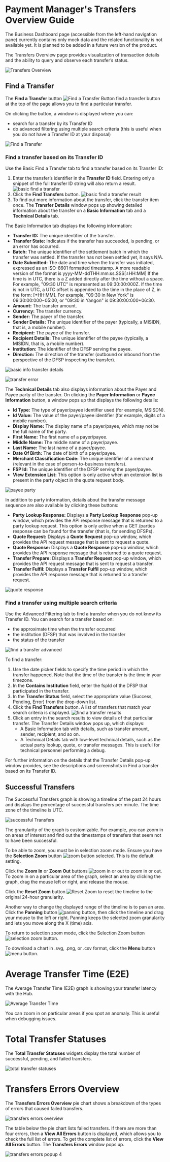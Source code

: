 # Payment Manager's Transfers Overview Guide

The Business Dashboard page (accessible from the left-hand navigation pane) currently contains only mock data and the related functionality is not available yet. It is planned to be added in a future version of the product.

The Transfers Overview page provides visualization of transaction details and the ability to query and observe each transfer’s status.

![Transfers Overview](./images/transfers_overview.png)

<div style="page-break-after: always"></div>

## Find a Transfer
The **Find a Transfer** button ![Find a Transfer Button](./images/find_a_transfer_button.png) find a transfer button at the top of the page allows you to find a particular transfer.

On clicking the button, a window is displayed where you can:
- search for a transfer by its Transfer ID
- do advanced filtering using multiple search criteria (this is useful when you do not have a Transfer ID at your disposal)

![Find a Transfer](./images/find_a_transfer.png)

### Find a transfer based on its Transfer ID
Use the Basic Find a Transfer tab to find a transfer based on its Transfer ID:
1. Enter the transfer’s identifier in the **Transfer ID** field. Entering only a snippet of the full transfer ID string will also return a result.
![basic find a transfer](./images/basic_find_a_transfer.png)
1. Click the **Find Transfers** button.
![basic find a transfer result](./images/basic_find_a_transfer_results.png)
1. To find out more information about the transfer, click the transfer item once.
The **Transfer Details** window pops up showing detailed information about the transfer on a **Basic Information** tab and a **Technical Details** tab.

The Basic Information tab displays the following information:
- **Transfer ID:** The unique identifier of the transfer.
- **Transfer State:** Indicates if the transfer has succeeded, is pending, or an error has occurred.
- **Batch:** The unique identifier of the settlement batch in which the transfer was settled. If the transfer has not been settled yet, it says N/A.
- **Date Submitted:** The date and time when the transfer was initiated, expressed as an ISO-8601 formatted timestamp. A more readable version of the format is yyyy-MM-ddTHH:mm:ss.SSS[±HH:MM]
If the time is in UTC, there is a Z added directly after the time without a space. For example, "09:30 UTC" is represented as 09:30:00:000Z.
If the time is not in UTC, a UTC offset is appended to the time in the place of Z, in the form: [±HH:MM]. For example, "09:30 in New York" is 09:30:00:000−05:00, or "09:30 in Yangon" is 09:30:00:000+06:30.
- **Amount:** The transfer amount.
- **Currency:** The transfer currency.
- **Sender:** The payer of the transfer.
- **Sender Details:** The unique identifier of the payer (typically, a MISIDN, that is, a mobile number).
- **Recipient:** The payee of the transfer.
- **Recipient Details:** The unique identifier of the payee (typically, a MISIDN, that is, a mobile number).
- **Institution:** The identifier of the DFSP serving the payee.
- **Direction:** The direction of the transfer (outbound or inbound from the perspective of the DFSP inspecting the transfer).

![basic info transfer details](./images/transfer_details_basic_info_success.png)

![transfer error](./images/transfer_error.png)

The **Technical Details** tab also displays information about the Payer and Payee party of the transfer. On clicking the **Payer Information** or **Payee Information** button, a window pops up that displays the following details:
- **Id Type:** The type of payer/payee identifier used (for example, MSISDN).
- **Id Value:** The value of the payer/payee identifier (for example, digits of a mobile number).
- **Display Name:** The display name of a payer/payee, which may not be the full name of the party.
- **First Name:** The first name of a payer/payee.
- **Middle Name:** The middle name of a payer/payee.
- **Last Name:** The last name of a payer/payee.
- **Date Of Birth:** The date of birth of a payer/payee.
- **Merchant Classification Code:** The unique identifier of a merchant (relevant in the case of person-to-business transfers).
- **FSP Id:** The unique identifier of the DFSP serving the payer/payee.
- **View Extension List:** This option is only active when an extension list is present in the party object in the quote request body.

![payee party](./images/payee_party.png)
 
In addition to party information, details about the transfer message sequence are also available by clicking these buttons:
- **Party Lookup Response:** Displays a **Party Lookup Response** pop-up window, which provides the API response message that is returned to a party lookup request. This option is only active when a GET /parties response can be found for the transfer (that is, for sending DFSPs).
- **Quote Request:** Displays a **Quote Request** pop-up window, which provides the API request message that is sent to request a quote.
 - **Quote Response:** Displays a **Quote Response** pop-up window, which provides the API response message that is returned to a quote request.
- **Transfer Prepare:** Displays a **Transfer Request** pop-up window, which provides the API request message that is sent to request a transfer.
- **Transfer Fulfil:** Displays a **Transfer Fulfil** pop-up window, which provides the API response message that is returned to a transfer request.

![quote response](./images/quote_response.png)

<div style="page-break-after: always"></div>

### Find a transfer using multiple search criteria
Use the Advanced Filtering tab to find a transfer when you do not know its Transfer ID. You can search for a transfer based on:
- the approximate time when the transfer occurred
- the institution (DFSP) that was involved in the transfer
- the status of the transfer

![find a transfer advanced](./images/advanced_filtering.png) 

To find a transfer:
1. Use the date picker fields to specify the time period in which the transfer happened. Note that the time of the transfer is the time in your timezone.
1. In the **Contains Institution** field, enter the fspId of the DFSP that participated in the transfer.
1. In the **Transfer Status** field, select the appropriate value (Success, Pending, Error) from the drop-down list.
1. Click the **Find Transfers** button. A list of transfers that match your search criteria is displayed.
![find a transfer results](./images/advanced_filtering_search_results.png)
1. Click an entry in the search results to view details of that particular transfer. The Transfer Details window pops up, which displays:
   - A Basic Information tab with details, such as transfer amount, sender, recipient, and so on.
   - A Technical Details tab with low-level technical details, such as the actual party lookup, quote, or transfer messages. This is useful for technical personnel performing a debug.

For further information on the details that the Transfer Details pop-up window provides, see the descriptions and screenshots in Find a transfer based on its Transfer ID.

<div style="page-break-after: always"></div>

## Successful Transfers

The Successful Transfers graph is showing a timeline of the past 24 hours and displays the percentage of successful transfers per minute. The time zone of the timeline is UTC.

![successful Transfers](./images/successful_transfers.png)

The granularity of the graph is customizable. For example, you can zoom in on areas of interest and find out the timestamps of transfers that seem not to have been successful. 

To be able to zoom, you must be in selection zoom mode. Ensure you have the **Selection Zoom** button ![zoom button](./images/selection_zoom_button.png) selected. This is the default setting.
 
Click the **Zoom In** or **Zoom Out** buttons ![zoom in or out](./images/zoom_in_zoom_out.png) to zoom in or out. To zoom in on a particular area of the graph, select an area by clicking the graph, drag the mouse left or right, and release the mouse.

Click the **Reset Zoom** button ![Reset Zoom](./images/house_button.png)  to reset the timeline to the original 24-hour granularity.

Another way to change the displayed range of the timeline is to pan an area. Click the **Panning** button ![panning button](./images/panning_button.png), then click the timeline and drag your mouse to the left or right. Panning keeps the selected zoom granularity and lets you move along the X (time) axis.

To return to selection zoom mode, click the Selection Zoom button ![selection zoom button](./images/selection_zoom_button.png).

To download a chart in .svg, .png, or .csv format, click the **Menu** button ![menu button](./images/menu_button.png).

<div style="page-break-after: always"></div>

# Average Transfer Time (E2E)
The Average Transfer Time (E2E) graph is showing your transfer latency with the Hub.

![Average Transfer Time](./images/average_transfer_time.png)

You can zoom in on particular areas if you spot an anomaly. This is useful when debugging issues.
 
# Total Transfer Statuses
The **Total Transfer Statuses** widgets display the total number of successful, pending, and failed transfers.

![total transfer statuses](./images/total_transfer_statuses_new.png)

<div style="page-break-after: always"></div>

# Transfers Errors Overview
The **Transfers Errors Overview** pie chart shows a breakdown of the types of errors that caused failed transfers.

![transfers errors overview](./images/transfers_errors_overview.png)

The table below the pie chart lists failed transfers. If there are more than four errors, then a **View All Errors** button is displayed, which allows you to check the full list of errors. To get the complete list of errors, click the **View All Errors** button. The **Transfers Errors** window pops up.

![transfers errors popup 4](./images/transfers_errors_popup_4.png)

